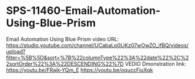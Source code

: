 # SPS-11460-Email-Automation-Using-Blue-Prism
Email Automation Using Blue Prism
video URL:
https://studio.youtube.com/channel/UCabaLp0LjKz07wOwZO_ifBQ/videos/upload?filter=%5B%5D&sort=%7B%22columnType%22%3A%22date%22%2C%22sortOrder%22%3A%22DESCENDING%22%7D
VEDIO Dmonstration link:
https://youtu.be/FRajk-YQm_E
https://youtu.be/oquccFiuXqk
